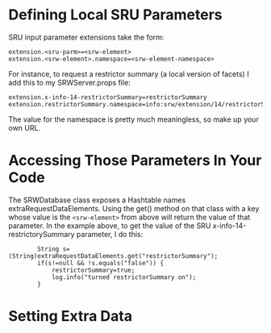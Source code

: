 # Defining Local SRU Parameters #

SRU input parameter extensions take the form:
```
extension.<sru-parm>=<srw-element>
extension.<srw-element>.namespace=<srw-element-namespace>
```

For instance, to request a restrictor summary (a local version of facets) I add this to my SRWServer.props file:
```
extension.x-info-14-restrictorSummary=restrictorSummary
extension.restrictorSummary.namespace=info:srw/extension/14/restrictorSummary
```
The value for the namespace is pretty much meaningless, so make up your own URL.

# Accessing Those Parameters In Your Code #
The SRWDatabase class exposes a Hashtable names extraRequestDataElements.  Using the get() method on that class with a key whose value is the `<srw-element>` from above will return the value of that parameter.  In the example above, to get the value of the SRU x-info-14-restrictorySummary parameter, I do this:
```
        String s=(String)extraRequestDataElements.get("restrictorSummary");
        if(s!=null && !s.equals("false")) {
            restrictorSummary=true;
            log.info("turned restrictorSummary on");
        }
```

# Setting Extra Data #